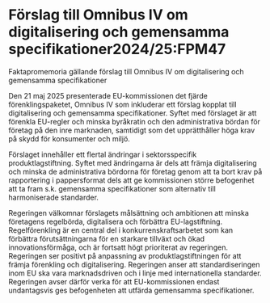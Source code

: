 # Förslag till Omnibus IV om digitalisering och gemensamma specifikationer2024/25:FPM47

Faktapromemoria gällande förslag till Omnibus IV om digitalisering och gemensamma
specifikationer

Den 21 maj 2025 presenterade EU-kommissionen det fjärde
förenklingspaketet, Omnibus IV som inkluderar ett förslag kopplat till
digitalisering och gemensamma specifikationer. Syftet med förslaget är att
förenkla EU-regler och minska byråkratin och den administrativa bördan för
företag på den inre marknaden, samtidigt som det upprätthåller höga krav på skydd för konsumenter och miljö.

Förslaget innehåller ett flertal ändringar i sektorsspecifik produktlagstiftning.
Syftet med ändringarna är dels att främja digitalisering och minska de
administrativa bördorna för företag genom att ta bort krav på rapportering i pappersformat dels att ge kommissionen större befogenhet att ta fram s.k. gemensamma specifikationer som alternativ till harmoniserade standarder.

Regeringen välkomnar förslagets målsättning och ambitionen att minska företagens regelbörda, digitalisera och förbättra EU-lagstiftning. Regelförenkling är en central del i konkurrenskraftsarbetet som kan förbättra förutsättningarna för en starkare tillväxt och ökad innovationsförmåga, och är fortsatt högt prioriterat av regeringen. Regeringen ser positivt på anpassning av produktlagstiftningen för att främja förenkling och digitalisering. Regeringen anser att standardiseringen inom EU ska vara marknadsdriven och i linje med internationella standarder. Regeringen avser därför verka för att EU-kommissionen endast undantagsvis ges befogenheten att utfärda gemensamma specifikationer.
